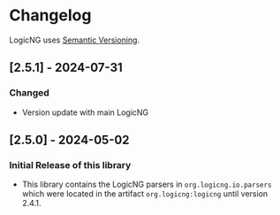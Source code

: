 # Changelog

LogicNG uses [Semantic Versioning](https://semver.org/spec/v2.0.0.html).

## [2.5.1] - 2024-07-31

### Changed
- Version update with main LogicNG
 

## [2.5.0] - 2024-05-02

### Initial Release of this library

- This library contains the LogicNG parsers in `org.logicng.io.parsers` which were located in the artifact `org.logicng:logicng` until version 2.4.1.
